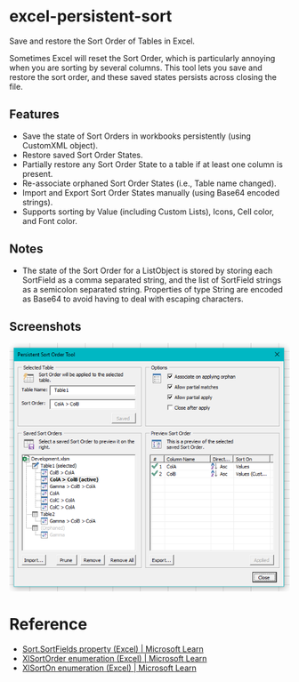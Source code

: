 # excel-persistent-sort
Save and restore the Sort Order of Tables in Excel. 

Sometimes Excel will reset the Sort Order, which is particularly annoying when you are sorting by several columns. This tool lets you save and restore the sort order, and these saved states persists across closing the file.

## Features
- Save the state of Sort Orders in workbooks persistently (using CustomXML object).
- Restore saved Sort Order States.
- Partially restore any Sort Order State to a table if at least one column is present.
- Re-associate orphaned Sort Order States (i.e., Table name changed).
- Import and Export Sort Order States manually (using Base64 encoded strings).
- Supports sorting by Value (including Custom Lists), Icons, Cell color, and Font color.

## Notes
- The state of the Sort Order for a ListObject is stored by storing each SortField as a comma separated string, and the list of SortField strings as a semicolon separated string. Properties of type String are encoded as Base64 to avoid having to deal with escaping characters.

## Screenshots
![Screenshot of tool in action](images/Screenshot01.PNG)

# Reference
- [Sort.SortFields property (Excel) | Microsoft Learn](https://learn.microsoft.com/en-us/office/vba/api/excel.sort.sortfields)
- [XlSortOrder enumeration (Excel) | Microsoft Learn](https://learn.microsoft.com/en-us/office/vba/api/excel.xlsortorder)
- [XlSortOn enumeration (Excel) | Microsoft Learn](https://learn.microsoft.com/en-us/office/vba/api/excel.xlsorton)